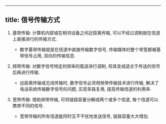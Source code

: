 
---
title: 信号传输方式
---

1. 基带传输: 计算机内部或在相邻设备之间近距离传输, 可以不经过调制就在信道上直接进行的传输方式.
    - 数字基带传输就是在信道中直接传输数字信号, 传输媒体的整个带宽都被基带信号占用, 双向的传输信息.

1. 频带传输: 对数字信号特定的频率的载波进行调制, 将其变成适合于传送的信号后再进行传输. 
    - 远距离传输或无线传输时, 数字信号必须用频带传输技术进行传输, 解决了电话系统传输数字信号的问题, 实现多路复用, 提高传输信道的利用率.

1. 宽带传输: 借助频带传输, 可将链路容量分解成两个或多个信道, 每个信道可以携带不同的信号.
    - 宽带传输的所有信道能同时互不干扰地发送信号, 链路容量大大增加.

